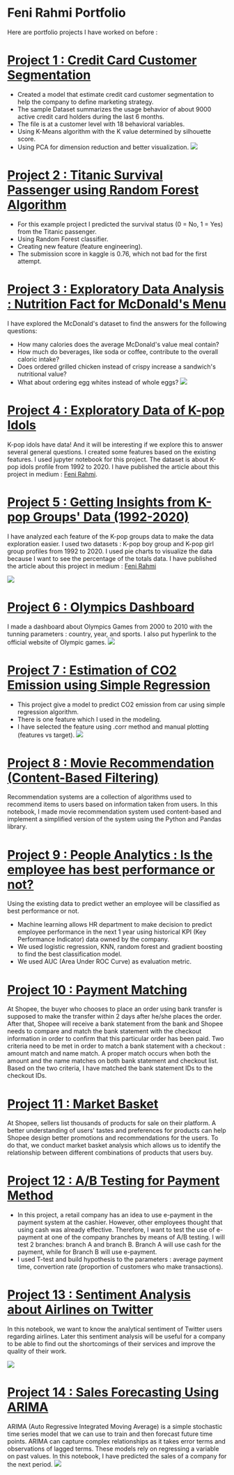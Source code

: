 # Feni Rahmi Portfolio
Here are portfolio projects I have worked on before :  

# [Project 1 : Credit Card Customer Segmentation](https://github.com/FeniRahmi/CC_segmentation/blob/main/C2G6%20CC%20(3%20clusters)%20updated.ipynb)
* Created a model that estimate credit card customer segmentation to help the company to define marketing strategy.
* The sample Dataset summarizes the usage behavior of about 9000 active credit card holders during the last 6 months.
* The file is at a customer level with 18 behavioral variables.
* Using K-Means algorithm with the K value determined by silhouette score.
* Using PCA for dimension reduction and better visualization.
![](images/ccs.png)

# [Project 2 : Titanic Survival Passenger using Random Forest Algorithm](https://github.com/FeniRahmi/Titanic/blob/main/Titanic%20Survival%20Passenger%20using%20Random%20Forest%20Algorithm.ipynb)
* For this example project I predicted the survival status (0 = No, 1 = Yes) from the Titanic passenger.
* Using Random Forest classifier.
* Creating new feature (feature engineering).
* The submission score in kaggle is 0.76, which not bad for the first attempt.

# [Project 3 : Exploratory Data Analysis : Nutrition Fact for McDonald's Menu](https://github.com/FeniRahmi/McDonald_EDA/blob/main/McDonald%20EDA.ipynb)
I have explored the McDonald's dataset to find the answers for the following questions:
* How many calories does the average McDonald's value meal contain?
* How much do beverages, like soda or coffee, contribute to the overall caloric intake?
* Does ordered grilled chicken instead of crispy increase a sandwich's nutritional value?
* What about ordering egg whites instead of whole eggs?
![](images/mcd.png)

# [Project 4 : Exploratory Data of K-pop Idols](https://github.com/FeniRahmi/EDA-Kpop-idols/blob/main/EDA%20Kpop%20idols.ipynb)
K-pop idols have data! And it will be interesting if we explore this to answer several general questions. I created some features based on the existing features. I used jupyter notebook for this project. The dataset is about K-pop idols profile from 1992 to 2020. I have published the article about this project in medium : [Feni Rahmi](https://fenirahmi-fr.medium.com/exploratory-data-of-k-pop-idols-8693b44ac312).

# [Project 5 : Getting Insights from K-pop Groups' Data (1992-2020)](https://github.com/FeniRahmi/EDA-Kpop-2/blob/main/EDA%20KPOP%202.ipynb)
I have analyzed each feature of the K-pop groups data to make the data exploration easier. I used two datasets : K-pop boy group and K-pop girl group profiles from 1992 to 2020. I used pie charts to visualize the data because I want to see the percentage of the totals data. I have published the article about this project in medium : [Feni Rahmi](https://fenirahmi-fr.medium.com/k-pop-groups-data-exploration-5630668ccb89)

![](https://github.com/FeniRahmi/Feni-Rahmi-Portfolio/blob/main/images/kpop%20eda2.PNG)

# [Project 6 : Olympics Dashboard](https://public.tableau.com/profile/feni.rahmi#!/vizhome/OlympicsDashboard_16125823818400/Dashboard1)
I made a dashboard about Olympics Games from 2000 to 2010 with the tunning parameters : country, year, and sports. I also put hyperlink to the official website of Olympic games.
![](images/dashboard1.PNG)

# [Project 7 : Estimation of CO2 Emission using Simple Regression](https://github.com/FeniRahmi/Regression/blob/main/co2%20estimation%20(regression).ipynb)
* This project give a model to predict CO2 emission from car using simple regression algorithm.
* There is one feature which I used in the modeling.
* I have selected the feature using .corr method and manual plotting (features vs target).
![](images/regression.png)

# [Project 8 : Movie Recommendation (Content-Based Filtering)](https://github.com/FeniRahmi/Movie-Recommendation/blob/main/Movie%20Reccomendation%20(Content-Based%20Filtering).ipynb)
Recommendation systems are a collection of algorithms used to recommend items to users based on information taken from users. In this notebook, I made movie recommendation system used content-based and implement a simplified version of the system using the Python and Pandas library.

# [Project 9 : People Analytics : Is the employee has best performance or not?](https://github.com/FeniRahmi/People-Analytics/blob/main/People%20Analytics.ipynb)
Using the existing data to predict wether an employee will be classified as best performance or not.
* Machine learning allows HR department to make decision to predict employee performance in the next 1 year using historical KPI (Key Performance Indicator) data owned by the company.
* We used logistic regression, KNN, random forest and gradient boosting to find the best classification model.
* We used AUC (Area Under ROC Curve) as evaluation metric.

# [Project 10 : Payment Matching](https://github.com/FeniRahmi/payment_matching/blob/main/Payment%20matching.ipynb)
At Shopee, the buyer who chooses to place an order using bank transfer is supposed to make the transfer within 2 days after he/she places the order. After that, Shopee will receive a bank statement from the bank and Shopee needs to compare and match the bank statement with the checkout information in order to confirm that this particular order has been paid. Two criteria need to be met in order to match a bank statement with a checkout : amount match and name match. A proper match occurs when both the amount and the name matches on both bank statement and checkout list. Based on the two criteria, I have matched the bank statement IDs to the checkout IDs.

# [Project 11 : Market Basket](https://github.com/FeniRahmi/market-basket/blob/main/Market%20Basket.ipynb)
At Shopee, sellers list thousands of products for sale on their platform. A better understanding of users' tastes and preferences for products can help Shopee design better promotions and recommendations for the users. To do that, we conduct market basket analysis which allows us to identify the relationship between different combinations of products that users buy.

# [Project 12 : A/B Testing for Payment Method](https://github.com/FeniRahmi/AB_testing/blob/main/AB%20testing%20payment%20method.ipynb)
* In this project, a retail company has an idea to use e-payment in the payment system at the cashier. However, other employees thought that using cash was already effective. Therefore, I want to test the use of e-payment at one of the company branches by means of A/B testing. I will test 2 branches: branch A and branch B. Branch A will use cash for the payment, while for Branch B will use e-payment.
* I used T-test and build hypothesis to the parameters : average payment time, convertion rate (proportion of customers who make transactions).

# [Project 13 : Sentiment Analysis about Airlines on Twitter](https://github.com/FeniRahmi/Sentiment-Analysis/blob/main/Sentiment%20Analysis%20about%20Airlines%20on%20Twitter.ipynb)
In this notebook, we want to know the analytical sentiment of Twitter users regarding airlines. Later this sentiment analysis will be useful for a company to be able to find out the shortcomings of their services and improve the quality of their work.

![](images/wordcloud%20sentiment.png)

# [Project 14 : Sales Forecasting Using ARIMA](https://github.com/FeniRahmi/Sales-forecasting/blob/main/Sales%20Forecasting%20using%20ARIMA.ipynb)
ARIMA (Auto Regressive Integrated Moving Average) is a simple stochastic time series model that we can use to train and then forecast future time points. ARIMA can capture complex relationships as it takes error terms and observations of lagged terms. These models rely on regressing a variable on past values. In this notebook, I have predicted the sales of a company for the next period.
![](images/arima.png)
